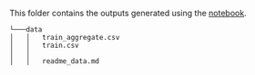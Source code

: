This folder contains the outputs generated using the [notebook](../../preparation/1_prepare_data.ipynb).

```
└───data
│   │   train_aggregate.csv
│   │   train.csv
│   │   
│   │   readme_data.md
```